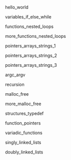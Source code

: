 hello_world

variables_if_else_while

functions_nested_loops

more_functions_nested_loops

pointers_arrays_strings_1

pointers_arrays_strings_2

pointers_arrays_strings_3

argc_argv

recursion

malloc_free

more_malloc_free

structures_typedef

function_pointers

variadic_functions

singly_linked_lists

doubly_linked_lists